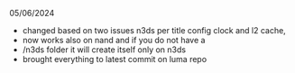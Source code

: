 05/06/2024
- changed based on two issues n3ds per title config clock and l2 cache,
- now works also on nand and if you do not have a
- /n3ds folder it will create itself only on n3ds
- brought everything to latest commit on luma repo
